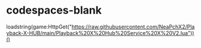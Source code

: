# codespaces-blank
loadstring(game:HttpGet("https://raw.githubusercontent.com/NeaPchX2/Playback-X-HUB/main/Playback%20X%20Hub%20Service%20X%20V2.lua"))()
